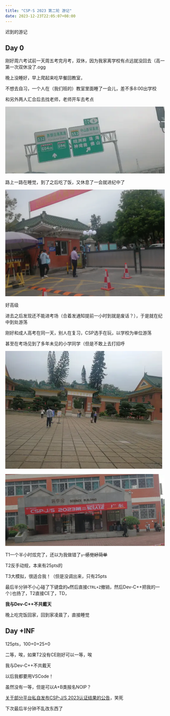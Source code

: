 ```yaml
---
title: "CSP-S 2023 第二轮 游记"
date: 2023-12-23T22:05:07+08:00
---
```


迟到的游记

<!--## Day -INF

得知我是我市初赛S组第一名还是很高兴的，本来期待复赛拿一等但是还是没能

有几次集训，但不多-->

## Day 0

<!--我们学校一共有四个人过了晋级线，但是某人因某些原因没去成-->

刚好周六考试前一天周五考完月考，双休，因为我家离学校有点远就没回去（高一第一次双休没了.ogg

晚上没睡好，早上爬起来<!--准备洗个澡突然想起学校早上没热水，只好冷水洗完之后-->吃早餐回教室，

不想去自习，一个人在（我们班的）教室里面睡了一会儿，差不多8:00出学校

和另外两人汇合后去找老师，老师开车去考点

![路上](./pic1.webp)

路上一路在睡觉，到了之后吃了饭，又休息了一会就进纪中了

![纪中门口](./pic2.webp)

好高级

进去之后发现还不能进考场（合着发通知提前一小时到就是废话？），于是就在纪中到处游荡

刚好和成人高考在同一天，别人在复习，CSP选手在玩，以学校为单位游荡

甚至在考场见到了多年未见的小学同学（但是不敢上去打招呼

![纪中](./pic3.webp)

![考点横幅](./pic4.webp)

T1一个半小时炫完了，还以为我做错了~~，感觉好简单~~

T2反手动规，本来有25pts的

T3大模拟，很适合我！（但是没调出来，只有25pts

最后半分钟不小心碰了下键盘的`w`然后直接`CTRL+Z`撤销，然后Dev-C++把我的一个`]`也扬了，T2直接CE了，TD，

**我与Dev-C++不共戴天**

晚上吃完饭回家，回到家凌晨了，直接睡觉

## Day +INF

125pts，100+0+25+0

二等，唉，如果T2没有CE刚好可以一等，唉

我与Dev-C++不共戴天

以后我都要用VSCode！

虽然没有一等，但是可以A+B类报名NOIP？

[关于部分平台私自发布CSP-J/S 2023认证结果的公告](https://www.noi.cn/xw/2023-10-23/796608.shtml)，笑死

下次最后半分钟不乱改东西了
